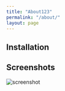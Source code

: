 ```yaml
---
title: "About123"
permalink: "/about/"
layout: page
---
```


## Installation


## Screenshots

![screenshot](https://user-images.githubusercontent.com/4943215/109431850-cd711780-7a08-11eb-8601-2763f2ee6bb4.png)

